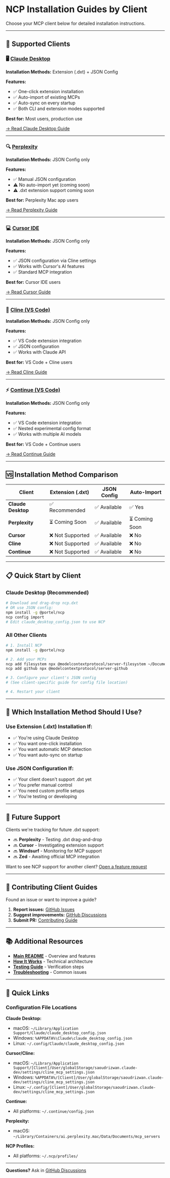 # NCP Installation Guides by Client

Choose your MCP client below for detailed installation instructions.

---

## 🎯 Supported Clients

### 🖥️ [Claude Desktop](./claude-desktop.md)
**Installation Methods:** Extension (.dxt) + JSON Config

**Features:**
- ✅ One-click extension installation
- ✅ Auto-import of existing MCPs
- ✅ Auto-sync on every startup
- ✅ Both CLI and extension modes supported

**Best for:** Most users, production use

[→ Read Claude Desktop Guide](./claude-desktop.md)

---

### 🔍 [Perplexity](./perplexity.md)
**Installation Methods:** JSON Config only

**Features:**
- ✅ Manual JSON configuration
- ⚠️ No auto-import yet (coming soon)
- ⚠️ .dxt extension support coming soon

**Best for:** Perplexity Mac app users

[→ Read Perplexity Guide](./perplexity.md)

---

### 💻 [Cursor IDE](./cursor.md)
**Installation Methods:** JSON Config only

**Features:**
- ✅ JSON configuration via Cline settings
- ✅ Works with Cursor's AI features
- ✅ Standard MCP integration

**Best for:** Cursor IDE users

[→ Read Cursor Guide](./cursor.md)

---

### 🔧 [Cline (VS Code)](./cline.md)
**Installation Methods:** JSON Config only

**Features:**
- ✅ VS Code extension integration
- ✅ JSON configuration
- ✅ Works with Claude API

**Best for:** VS Code + Cline users

[→ Read Cline Guide](./cline.md)

---

### ⚡ [Continue (VS Code)](./continue.md)
**Installation Methods:** JSON Config only

**Features:**
- ✅ VS Code extension integration
- ✅ Nested experimental config format
- ✅ Works with multiple AI models

**Best for:** VS Code + Continue users

[→ Read Continue Guide](./continue.md)

---

## 🆚 Installation Method Comparison

| Client | Extension (.dxt) | JSON Config | Auto-Import |
|--------|-----------------|-------------|-------------|
| **Claude Desktop** | ✅ Recommended | ✅ Available | ✅ Yes |
| **Perplexity** | ⏳ Coming Soon | ✅ Available | ⏳ Coming Soon |
| **Cursor** | ❌ Not Supported | ✅ Available | ❌ No |
| **Cline** | ❌ Not Supported | ✅ Available | ❌ No |
| **Continue** | ❌ Not Supported | ✅ Available | ❌ No |

---

## 📋 Quick Start by Client

### Claude Desktop (Recommended)
```bash
# Download and drag-drop ncp.dxt
# OR use JSON config:
npm install -g @portel/ncp
ncp config import
# Edit claude_desktop_config.json to use NCP
```

### All Other Clients
```bash
# 1. Install NCP
npm install -g @portel/ncp

# 2. Add your MCPs
ncp add filesystem npx @modelcontextprotocol/server-filesystem ~/Documents
ncp add github npx @modelcontextprotocol/server-github

# 3. Configure your client's JSON config
# (See client-specific guide for config file location)

# 4. Restart your client
```

---

## 🎯 Which Installation Method Should I Use?

### Use Extension (.dxt) Installation If:
- ✅ You're using Claude Desktop
- ✅ You want one-click installation
- ✅ You want automatic MCP detection
- ✅ You want auto-sync on startup

### Use JSON Configuration If:
- ✅ Your client doesn't support .dxt yet
- ✅ You prefer manual control
- ✅ You need custom profile setups
- ✅ You're testing or developing

---

## 🔮 Future Support

Clients we're tracking for future .dxt support:
- 🔜 **Perplexity** - Testing .dxt drag-and-drop
- 🔜 **Cursor** - Investigating extension support
- 🔜 **Windsurf** - Monitoring for MCP support
- 🔜 **Zed** - Awaiting official MCP integration

Want to see NCP support for another client? [Open a feature request](https://github.com/portel-dev/ncp/issues/new?template=feature_request.yml)

---

## 🤝 Contributing Client Guides

Found an issue or want to improve a guide?

1. **Report issues:** [GitHub Issues](https://github.com/portel-dev/ncp/issues)
2. **Suggest improvements:** [GitHub Discussions](https://github.com/portel-dev/ncp/discussions)
3. **Submit PR:** [Contributing Guide](../../CONTRIBUTING.md)

---

## 📚 Additional Resources

- **[Main README](../../README.md)** - Overview and features
- **[How It Works](../guides/how-it-works.md)** - Technical architecture
- **[Testing Guide](../guides/testing.md)** - Verification steps
- **[Troubleshooting](../../README.md#-troubleshooting)** - Common issues

---

## 📍 Quick Links

### Configuration File Locations

**Claude Desktop:**
- macOS: `~/Library/Application Support/Claude/claude_desktop_config.json`
- Windows: `%APPDATA%\Claude\claude_desktop_config.json`
- Linux: `~/.config/Claude/claude_desktop_config.json`

**Cursor/Cline:**
- macOS: `~/Library/Application Support/[Client]/User/globalStorage/saoudrizwan.claude-dev/settings/cline_mcp_settings.json`
- Windows: `%APPDATA%/[Client]/User/globalStorage/saoudrizwan.claude-dev/settings/cline_mcp_settings.json`
- Linux: `~/.config/[Client]/User/globalStorage/saoudrizwan.claude-dev/settings/cline_mcp_settings.json`

**Continue:**
- All platforms: `~/.continue/config.json`

**Perplexity:**
- macOS: `~/Library/Containers/ai.perplexity.mac/Data/Documents/mcp_servers`

**NCP Profiles:**
- All platforms: `~/.ncp/profiles/`

---

**Questions?** Ask in [GitHub Discussions](https://github.com/portel-dev/ncp/discussions)
